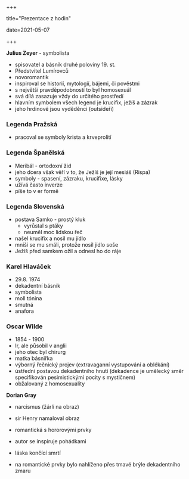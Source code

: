 +++

title="Prezentace z hodin"

date=2021-05-07

+++

**Julius Zeyer** - symbolista

- spisovatel a básník druhé poloviny 19. st.
- Předstvitel Lumírovců
- novoromantik
- inspiroval se historií, mytologií, bájemi, či pověstmi
- s největší pravděpodobností to byl homosexuál
- svá dílá zasazuje vždy do určitého prostředí
- hlavním symbolem všech legend je krucifix, ježíš a zázrak
- jeho hrdinové jsou vyděděnci (outsideři)

### Legenda Pražská

- pracoval se symboly krista a krveprolití

### Legenda Španělská

- Meribál - ortodoxní žid
- jeho dcera však věří v to, že Ježíš je její mesiáš (Rispa)
- symboly - spasení, zázraku, krucifixe, lásky
- užívá často inverze
- píše to v er formě

### Legenda Slovenská

- postava Samko - prostý kluk
  - vyrůstal s ptáky
  - neuměl moc lidskou řeč
- našel krucifix a nosil mu jídlo
- mniši se mu smáli, protože nosil jídlo soše
- Ježíš před samkem ožil a odnesl ho do ráje

### Karel Hlaváček

- 29.8. 1974
- dekadentní básník
- symbolista
- moll tónina
- smutná
- anafora

### Oscar Wilde

- 1854 - 1900
- Ir, ale působil v anglii
- jeho otec byl chirurg
- matka básniřka
- výborný řečnický projev (extravaganní vystupování a oblékání)
- ústřední postavou dekadentního hnutí (dekadence je umělecký směr specifikován pesimistickými pocity s mystičnem)
- obžalovaný z homosexuality

**Dorian Gray**

- narcismus (žárlí na obraz)

- sir Henry namaloval obraz

- romantická s hororovými prvky

- autor se inspiruje pohádkami

- láska končící smrtí

- na romantické prvky bylo nahlíženo přes tmavé brýle dekadentního zmaru

  

